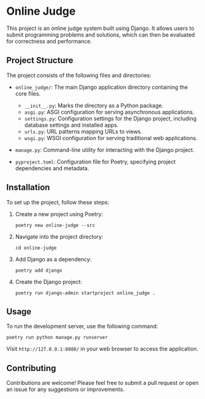 # Online Judge

This project is an online judge system built using Django. It allows users to submit programming problems and solutions, which can then be evaluated for correctness and performance.

## Project Structure

The project consists of the following files and directories:

- `online_judge/`: The main Django application directory containing the core files.
  - `__init__.py`: Marks the directory as a Python package.
  - `asgi.py`: ASGI configuration for serving asynchronous applications.
  - `settings.py`: Configuration settings for the Django project, including database settings and installed apps.
  - `urls.py`: URL patterns mapping URLs to views.
  - `wsgi.py`: WSGI configuration for serving traditional web applications.
  
- `manage.py`: Command-line utility for interacting with the Django project.

- `pyproject.toml`: Configuration file for Poetry, specifying project dependencies and metadata.

## Installation

To set up the project, follow these steps:

1. Create a new project using Poetry:
   ```
   poetry new online-judge --src
   ```

2. Navigate into the project directory:
   ```
   cd online-judge
   ```

3. Add Django as a dependency:
   ```
   poetry add django
   ```

4. Create the Django project:
   ```
   poetry run django-admin startproject online_judge .
   ```

## Usage

To run the development server, use the following command:

```
poetry run python manage.py runserver
```

Visit `http://127.0.0.1:8080/` in your web browser to access the application.

## Contributing

Contributions are welcome! Please feel free to submit a pull request or open an issue for any suggestions or improvements.